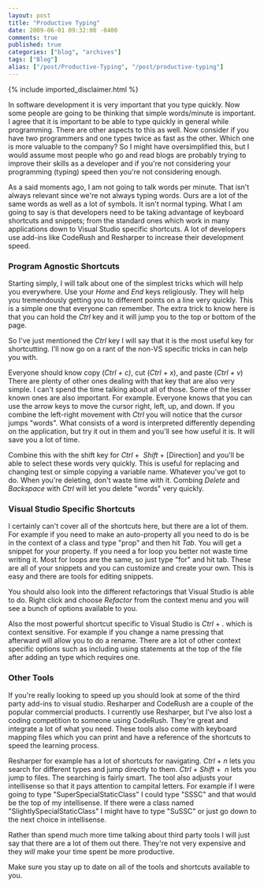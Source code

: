 ```yaml
---
layout: post
title: "Productive Typing"
date: 2009-06-01 09:32:00 -0400
comments: true
published: true
categories: ["blog", "archives"]
tags: ["Blog"]
alias: ["/post/Productive-Typing", "/post/productive-typing"]
---
```

<!-- more -->
{% include imported_disclaimer.html %}
<p>In software development it is very important that you type quickly. Now some people are going to be thinking that simple words/minute is important. I agree that it is important to be able to type quickly in general while programming. There are other aspects to this as well. Now consider if you have two programmers and one types twice as fast as the other. Which one is more valuable to the company? So I might have oversimplified this, but I would assume most people who go and read blogs are probably trying to improve their skills as a developer and if you're not considering your programming (typing) speed then you're not considering enough.</p>
<p>As a said moments ago, I am not going to talk words per minute. That isn't always relevant since we're not always typing words. Ours are a lot of the same words as well as a lot of symbols. It isn't normal typing. What I am going to say is that developers need to be taking advantage of keyboard shortcuts and snippets; from the standard ones which work in many applications down to Visual Studio specific shortcuts. A lot of developers use add-ins like CodeRush and Resharper to increase their development speed.</p>
<h3>Program Agnostic Shortcuts</h3>
<p>Starting simply, I will talk about one of the simplest tricks which will help you everywhere. Use your <em>Home</em> and <em>End</em> keys religiously. They will help you tremendously getting you to different points on a line very quickly. This is a simple one that everyone can remember. The extra trick to know here is that you can hold the <em>Ctrl</em> key and it will jump you to the top or bottom of the page.</p>
<p>So I've just mentioned the <em>Ctrl</em> key I will say that it is the most useful key for shortcutting. I'll now go on a rant of the non-VS specific tricks in can help you with.</p>
<p>Everyone should know copy (<em>Ctrl + c)</em>, cut (<em>Ctrl + x</em>), and paste (<em>Ctrl + v</em>) There are plenty of other ones dealing with that key that are also very simple. I can't spend the time talking about all of those. Some of the lesser known ones are also important. For example. Everyone knows that you can use the arrow keys to move the cursor right, left, up, and down. If you combine the left-right movement with <em>Ctrl</em> you will notice that the cursor jumps "words". What consists of a word is interpreted differently depending on the application, but try it out in them and you'll see how useful it is. It will save you a lot of time.</p>
<p>Combine this with the shift key for <em>Ctrl</em> +<em>&nbsp; Shift</em> + [Direction] and you'll be able to select these words very quickly. This is useful for replacing and changing test or simple copying a variable name. Whatever you've got to do. When you're deleting, don't waste time with it. Combing <em>Delete</em> and <em>Backspace</em> with <em>Ctrl</em> will let you delete "words" very quickly.</p>
<h3>Visual Studio Specific Shortcuts</h3>
<p>I certainly can't cover all of the shortcuts here, but there are a lot of them. For example if you need to make an auto-property all you need to do is be in the context of a class and type "prop" and then hit <em>Tab</em>. You will get a snippet for your property. If you need a for loop you better not waste time writing it. Most for loops are the same, so just type "for" and hit tab. These are all of your snippets and you can customize and create your own. This is easy and there are tools for editing snippets.</p>
<p>You should also look into the different refactorings that Visual Studio is able to do. Right click and choose <em>Refactor</em> from the context menu and you will see a bunch of options available to you.</p>
<p>Also the most powerful shortcut specific to Visual Studio is <em>Ctrl</em> + . which is context sensitive. For example if you change a name pressing that afterward will allow you to do a rename. There are a lot of other context specific options such as including using statements at the top of the file after adding an type which requires one.</p>
<h3>Other Tools</h3>
<p>If you're really looking to speed up you should look at some of the third party add-ins to visual studio. Resharper and CodeRush are a couple of the popular commercial products. I currently use Resharper, but I've also lost a coding competition to someone using CodeRush. They're great and integrate a lot of what you need. These tools also come with keyboard mapping files which you can print and have a reference of the shortcuts to speed the learning process.</p>
<p>Resharper for example has a lot of shortcuts for navigating. <em>Ctrl </em>+ <em>n</em> lets you search for different types and jump directly to them. <em>Ctrl + Shift</em> +<em>&nbsp; n</em> lets you jump to files. The searching is fairly smart. The tool also adjusts your intellisense so that it pays attention to campital letters. For example if I were going to type "SuperSpecialStaticClass" I could type "SSSC" and that would be the top of my intellisense. If there were a class named "SlightlySpecialStaticClass" I might have to type "SuSSC" or just go down to the next choice in intellisense.</p>
<p>Rather than spend much more time talking about third party tools I will just say that there are a lot of them out there. They're not very expensive and they <em>will</em> make your time spent be more productive.</p>
<p>Make sure you stay up to date on all of the tools and shortcuts available to you.</p>
